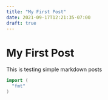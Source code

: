 ```yaml
---
title: "My First Post"
date: 2021-09-17T12:21:35-07:00
draft: true
---
```


# My First Post

This is testing simple markdown posts


```go {linenos=table,hl_lines=[8,"15-17"],linenostart=199}
import (
  "fmt"
)
```
